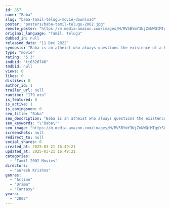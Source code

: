 ```yaml
---
id: 857
name: "Baba"
slug: "baba-tamil-telugu-movie-download"
poster: "posters/baba-tamil-telugu-2002.jpg"
remote_poster: "https://m.media-amazon.com/images/M/MV5BYmY3NjZmNWQtMTgyYS00MmY1LTk1NzctYzcxOGE3ZTViNjUzXkEyXkFqcGc@._V1_SX300.jpg"
original_language: "Tamil, Telugu"
dubbed_in: null
released_date: "11 Dec 2022"
synopsis: "Baba is an atheist who always questions the existence of a higher power. But when a turn of events bestows him with divine powers, he uses the opportunity to help other people."
type: "movie"
rating: "5.3"
imdbid: "tt0326746"
tmdbid: null
views: 0
likes: 0
dislikes: 0
author_id: 1
trailer_url: null
runtime: "179 min"
is_featured: 0
is_active: 1
is_comingsoon: 0
seo_title: "Baba"
seo_description: "Baba is an atheist who always questions the existence of a higher power. But when a turn of events bestows him with divine powers, he uses the opportunity to help other people."
seo_keywords: "\"Baba\""
seo_image: "https://m.media-amazon.com/images/M/MV5BYmY3NjZmNWQtMTgyYS00MmY1LTk1NzctYzcxOGE3ZTViNjUzXkEyXkFqcGc@._V1_SX300.jpg"
screenshots: null
redirect_to: null
social_shares: 0
created_at: 2025-03-21 16:49:21
updated_at: 2025-03-21 16:49:21
categories:
  - "Tamil 2002 Movies"
directors:
  - "Suresh Krishna"
genres:
  - "Action"
  - "Drama"
  - "Fantasy"
years:
  - "2002"
---
```

